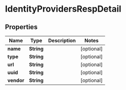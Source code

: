 # IdentityProvidersRespDetail

## Properties
Name | Type | Description | Notes
------------ | ------------- | ------------- | -------------
**name** | **String** |  |  [optional]
**type** | **String** |  |  [optional]
**url** | **String** |  |  [optional]
**uuid** | **String** |  |  [optional]
**vendor** | **String** |  |  [optional]
